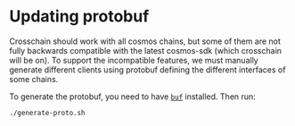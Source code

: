 # Updating protobuf

Crosschain should work with all cosmos chains, but some of them are not fully backwards compatible
with the latest cosmos-sdk (which crosschain will be on).  To support the incompatible features,
we must manually generate different clients using protobuf defining the different interfaces of some chains.

To generate the protobuf, you need to have [`buf`](https://github.com/bufbuild/buf) installed. Then run:

```
./generate-proto.sh
```